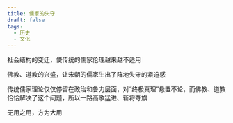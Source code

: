 ```yaml
---
title: 儒家的失守
draft: false
tags:
  - 历史
  - 文化
---
```

 

社会结构的变迁，使传统的儒家伦理越来越不适用

佛教、道教的兴盛，让宋朝的儒家生出了阵地失守的紧迫感

传统儒家理论仅仅停留在政治和鲁力层面，对“终极真理”悬置不论，而佛教、道教恰恰解决了这个问题，所以一路高歌猛进、斩将夺旗

无用之用，方为大用